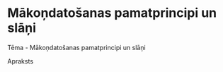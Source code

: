 # Mākoņdatošanas pamatprincipi un slāņi

Tēma - Mākoņdatošanas pamatprincipi un slāņi

Apraksts





